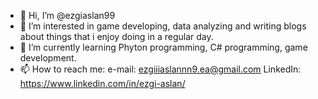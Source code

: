 - 👋 Hi, I’m @ezgiaslan99
- 👀 I’m interested in game developing, data analyzing and writing blogs about things that i enjoy doing in a regular day.
- 🌱 I’m currently learning Phyton programming, C# programming, game development.
- 📫 How to reach me: 
              e-mail: ezgiiiaslannn9.ea@gmail.com
              LinkedIn: https://www.linkedin.com/in/ezgi-aslan/
